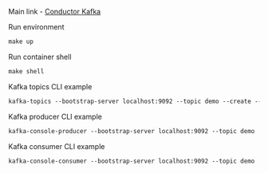 Main link - [Conductor Kafka](https://www.conduktor.io/kafka)

Run environment
```dtd
make up
```

Run container shell
```dtd
make shell
```

Kafka topics CLI example
```dtd
kafka-topics --bootstrap-server localhost:9092 --topic demo --create --partitions 3 --replication-factor 1
```

Kafka producer CLI example
```dtd
kafka-console-producer --bootstrap-server localhost:9092 --topic demo
```

Kafka consumer CLI example
```dtd
kafka-console-consumer --bootstrap-server localhost:9092 --topic demo
```